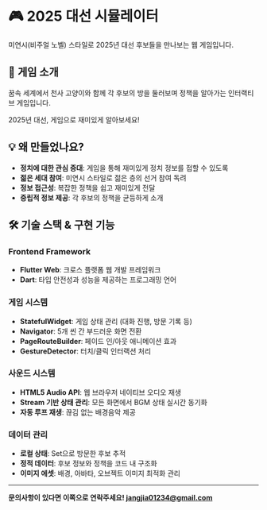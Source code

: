 # 🎮 2025 대선 시뮬레이터

미연시(비주얼 노벨) 스타일로 2025년 대선 후보들을 만나보는 웹 게임입니다.

## 🎯 게임 소개

꿈속 세계에서 천사 고양이와 함께 각 후보의 방을 둘러보며 정책을 알아가는 인터랙티브 게임입니다.

2025년 대선, 게임으로 재미있게 알아보세요!

## 💡 왜 만들었나요?

- **정치에 대한 관심 증대**: 게임을 통해 재미있게 정치 정보를 접할 수 있도록
- **젊은 세대 참여**: 미연시 스타일로 젊은 층의 선거 참여 독려
- **정보 접근성**: 복잡한 정책을 쉽고 재미있게 전달
- **중립적 정보 제공**: 각 후보의 정책을 균등하게 소개

## 🛠️ 기술 스택 & 구현 기능

### Frontend Framework
- **Flutter Web**: 크로스 플랫폼 웹 개발 프레임워크
- **Dart**: 타입 안전성과 성능을 제공하는 프로그래밍 언어

### 게임 시스템
- **StatefulWidget**: 게임 상태 관리 (대화 진행, 방문 기록 등)
- **Navigator**: 5개 씬 간 부드러운 화면 전환
- **PageRouteBuilder**: 페이드 인/아웃 애니메이션 효과
- **GestureDetector**: 터치/클릭 인터랙션 처리

### 사운드 시스템
- **HTML5 Audio API**: 웹 브라우저 네이티브 오디오 재생
- **Stream 기반 상태 관리**: 모든 화면에서 BGM 상태 실시간 동기화
- **자동 루프 재생**: 끊김 없는 배경음악 제공

### 데이터 관리
- **로컬 상태**: Set<String>으로 방문한 후보 추적
- **정적 데이터**: 후보 정보와 정책을 코드 내 구조화
- **이미지 에셋**: 배경, 아바타, 오브젝트 이미지 최적화 관리

---

**문의사항이 있다면 이쪽으로 연락주세요! jangjia01234@gmail.com**

